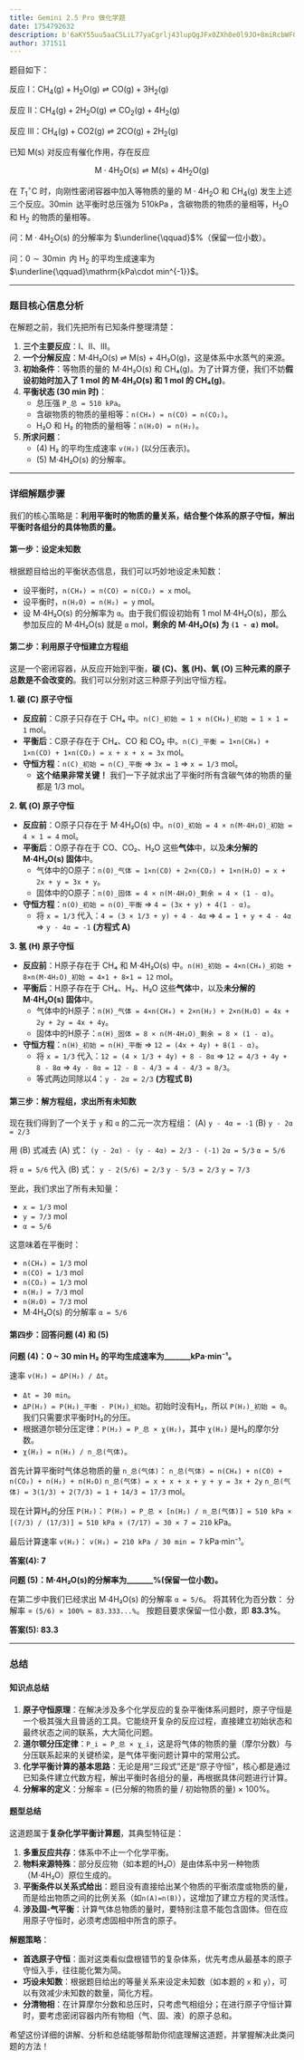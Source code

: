 ```yaml
---
title: Gemini 2.5 Pro 做化学题
date: 1754792632
description: b'6aKY55uu5aaC5LiL77yaCgrlj43lupQgJFx0ZXh0e0l9JO+8miRcbWF0aHJte0NIXzQoZykgKyBIXzJPKGcpIFxyaWdodGxlZnRoYXJwb29ucyBDTyhnKSArIDNIXzIoZyl9JAoK5Y+N5bqUICRcdGV4dHtJSX0k77yaJFxtYXRocm17Q0hfNChnKSArIDJIXzJPKGcp'
author: 371511
---
```


题目如下：

反应 $\text{I}$：$\mathrm{CH_4(g) + H_2O(g) \rightleftharpoons CO(g) + 3H_2(g)}$

反应 $\text{II}$：$\mathrm{CH_4(g) + 2H_2O(g) \rightleftharpoons CO_2(g) + 4H_2(g)}$

反应 $\text{III}$：$\mathrm{CH_4(g) + CO2(g) \rightleftharpoons 2CO(g) + 2H_2(g)}$

已知 $\mathrm{M(s)}$ 对反应有催化作用，存在反应

$$
\mathrm{M\cdot4H_2O(s) \rightleftharpoons M(s) + 4H_2O(g)}
$$

在 $T_1\operatorname{{}^\circ C}$ 时，向刚性密闭容器中加入等物质的量的 $\mathrm{M\cdot4H_2O}$ 和 $\mathrm{CH_4(g)}$ 发生上述三个反应。$30\operatorname{min}$ 达平衡时总压强为 $510\operatorname{kPa}$，含碳物质的物质的量相等，$\mathrm{H_2O}$ 和 $\mathrm{H_2}$ 的物质的量相等。

问：$\mathrm{M\cdot4H_2O(s)}$ 的分解率为 $\underline{\qquad}$%（保留一位小数）。

问：$0\sim30\operatorname{min}$ 内 $\mathrm{H_2}$ 的平均生成速率为 $\underline{\qquad}\mathrm{kPa\cdot min^{-1}}$。

---

### **题目核心信息分析**

在解题之前，我们先把所有已知条件整理清楚：
1.  **三个主要反应**：I、II、III。
2.  **一个分解反应**：M·4H₂O(s) ⇌ M(s) + 4H₂O(g)，这是体系中水蒸气的来源。
3.  **初始条件**：等物质的量的 M·4H₂O(s) 和 CH₄(g)。为了计算方便，我们不妨**假设初始时加入了 1 mol 的 M·4H₂O(s) 和 1 mol 的 CH₄(g)**。
4.  **平衡状态 (30 min 时)**：
    *   总压强 `P_总 = 510 kPa`。
    *   含碳物质的物质的量相等：`n(CH₄) = n(CO) = n(CO₂)`。
    *   H₂O 和 H₂ 的物质的量相等：`n(H₂O) = n(H₂)`。
5.  **所求问题**：
    *   (4) H₂ 的平均生成速率 `v(H₂)` (以分压表示)。
    *   (5) M·4H₂O(s) 的分解率。

---

### **详细解题步骤**

我们的核心策略是：**利用平衡时的物质的量关系，结合整个体系的原子守恒，解出平衡时各组分的具体物质的量。**

#### **第一步：设定未知数**

根据题目给出的平衡状态信息，我们可以巧妙地设定未知数：
*   设平衡时，`n(CH₄) = n(CO) = n(CO₂) = x` mol。
*   设平衡时，`n(H₂O) = n(H₂) = y` mol。
*   设 M·4H₂O(s) 的分解率为 `α`。由于我们假设初始有 1 mol M·4H₂O(s)，那么参加反应的 M·4H₂O(s) 就是 `α` mol，**剩余的 M·4H₂O(s) 为 `(1 - α)` mol**。

#### **第二步：利用原子守恒建立方程组**

这是一个密闭容器，从反应开始到平衡，**碳 (C)、氢 (H)、氧 (O) 三种元素的原子总数是不会改变的**。我们可以分别对这三种原子列出守恒方程。

**1. 碳 (C) 原子守恒**
*   **反应前**：C原子只存在于 CH₄ 中。`n(C)_初始 = 1 × n(CH₄)_初始 = 1 × 1 = 1` mol。
*   **平衡后**：C原子存在于 CH₄、CO 和 CO₂ 中。`n(C)_平衡 = 1×n(CH₄) + 1×n(CO) + 1×n(CO₂) = x + x + x = 3x` mol。
*   **守恒方程**：`n(C)_初始 = n(C)_平衡`  =>  `3x = 1`  =>  `x = 1/3` mol。
    *   **这个结果非常关键！** 我们一下子就求出了平衡时所有含碳气体的物质的量都是 1/3 mol。

**2. 氧 (O) 原子守恒**
*   **反应前**：O原子只存在于 M·4H₂O(s) 中。`n(O)_初始 = 4 × n(M·4H₂O)_初始 = 4 × 1 = 4` mol。
*   **平衡后**：O原子存在于 CO、CO₂、H₂O 这些**气体**中，以及**未分解的 M·4H₂O(s) 固体**中。
    *   气体中的O原子：`n(O)_气体 = 1×n(CO) + 2×n(CO₂) + 1×n(H₂O) = x + 2x + y = 3x + y`。
    *   固体中的O原子：`n(O)_固体 = 4 × n(M·4H₂O)_剩余 = 4 × (1 - α)`。
*   **守恒方程**：`n(O)_初始 = n(O)_平衡`  => `4 = (3x + y) + 4(1 - α)`。
    *   将 `x = 1/3` 代入：`4 = (3 × 1/3 + y) + 4 - 4α` => `4 = 1 + y + 4 - 4α` => `y - 4α = -1`  **(方程式 A)**

**3. 氢 (H) 原子守恒**
*   **反应前**：H原子存在于 CH₄ 和 M·4H₂O(s) 中。`n(H)_初始 = 4×n(CH₄)_初始 + 8×n(M·4H₂O)_初始 = 4×1 + 8×1 = 12` mol。
*   **平衡后**：H原子存在于 CH₄、H₂、H₂O 这些**气体**中，以及**未分解的 M·4H₂O(s) 固体**中。
    *   气体中的H原子：`n(H)_气体 = 4×n(CH₄) + 2×n(H₂) + 2×n(H₂O) = 4x + 2y + 2y = 4x + 4y`。
    *   固体中的H原子：`n(H)_固体 = 8 × n(M·4H₂O)_剩余 = 8 × (1 - α)`。
*   **守恒方程**：`n(H)_初始 = n(H)_平衡` => `12 = (4x + 4y) + 8(1 - α)`。
    *   将 `x = 1/3` 代入：`12 = (4 × 1/3 + 4y) + 8 - 8α` => `12 = 4/3 + 4y + 8 - 8α` => `4y - 8α = 12 - 8 - 4/3 = 4 - 4/3 = 8/3`。
    *   等式两边同除以4：`y - 2α = 2/3`  **(方程式 B)**

#### **第三步：解方程组，求出所有未知数**

现在我们得到了一个关于 `y` 和 `α` 的二元一次方程组：
(A) `y - 4α = -1`
(B) `y - 2α = 2/3`

用 (B) 式减去 (A) 式：
`(y - 2α) - (y - 4α) = 2/3 - (-1)`
`2α = 5/3`
`α = 5/6`

将 `α = 5/6` 代入 (B) 式：
`y - 2(5/6) = 2/3`
`y - 5/3 = 2/3`
`y = 7/3`

至此，我们求出了所有未知量：
*   `x = 1/3` mol
*   `y = 7/3` mol
*   `α = 5/6`

这意味着在平衡时：
*   `n(CH₄) = 1/3` mol
*   `n(CO) = 1/3` mol
*   `n(CO₂) = 1/3` mol
*   `n(H₂) = 7/3` mol
*   `n(H₂O) = 7/3` mol
*   M·4H₂O(s) 的分解率 `α = 5/6`

#### **第四步：回答问题 (4) 和 (5)**

**问题 (4)：0 ~ 30 min H₂ 的平均生成速率为_______kPa·min⁻¹。**

速率 `v(H₂) = ΔP(H₂) / Δt`。
*   `Δt = 30 min`。
*   `ΔP(H₂) = P(H₂)_平衡 - P(H₂)_初始`。初始时没有H₂，所以 `P(H₂)_初始 = 0`。我们只需要求平衡时H₂的分压。
*   根据道尔顿分压定律：`P(H₂) = P_总 × χ(H₂)`，其中 `χ(H₂)` 是H₂的摩尔分数。
*   `χ(H₂) = n(H₂) / n_总(气体)`。

首先计算平衡时气体总物质的量 `n_总(气体)`：
`n_总(气体) = n(CH₄) + n(CO) + n(CO₂) + n(H₂) + n(H₂O)`
`n_总(气体) = x + x + x + y + y = 3x + 2y`
`n_总(气体) = 3(1/3) + 2(7/3) = 1 + 14/3 = 17/3` mol。

现在计算H₂的分压 `P(H₂)`：
`P(H₂) = P_总 × [n(H₂) / n_总(气体)] = 510 kPa × [(7/3) / (17/3)] = 510 kPa × (7/17) = 30 × 7 = 210` kPa。

最后计算速率 `v(H₂)`：
`v(H₂) = 210 kPa / 30 min = 7` kPa·min⁻¹。

**答案(4): 7**

**问题 (5)：M·4H₂O(s)的分解率为_______%(保留一位小数)。**

在第二步中我们已经求出 M·4H₂O(s) 的分解率 `α = 5/6`。
将其转化为百分数：
分解率 = `(5/6) × 100% ≈ 83.333...%`。
按题目要求保留一位小数，即 **83.3%**。

**答案(5): 83.3**

---

### **总结**

#### **知识点总结**

1.  **原子守恒原理**：在解决涉及多个化学反应的复杂平衡体系问题时，原子守恒是一个极其强大且普适的工具。它能绕开复杂的反应过程，直接建立初始状态和最终状态之间的联系，大大简化问题。
2.  **道尔顿分压定律**：`P_i = P_总 × χ_i`，这是将气体的物质的量（摩尔分数）与分压联系起来的关键桥梁，是气体平衡问题计算中的常用公式。
3.  **化学平衡计算的基本思路**：无论是用“三段式”还是“原子守恒”，核心都是通过已知条件建立代数方程，解出平衡时各组分的量，再根据具体问题进行计算。
4.  **分解率的定义**：分解率 = (已分解的物质的量 / 初始物质的量) × 100%。

#### **题型总结**

这道题属于**复杂化学平衡计算题**，其典型特征是：

1.  **多重反应共存**：体系中不止一个化学平衡。
2.  **物料来源特殊**：部分反应物（如本题的H₂O）是由体系中另一种物质（M·4H₂O）原位生成的。
3.  **平衡条件以关系式给出**：题目没有直接给出某个物质的平衡浓度或物质的量，而是给出物质之间的比例关系（如`n(A)=n(B)`），这增加了建立方程的灵活性。
4.  **涉及固-气平衡**：计算气体总物质的量时，要特别注意不能包含固体。但在应用原子守恒时，必须考虑固相中所含的原子。

**解题策略**：
*   **首选原子守恒**：面对这类看似盘根错节的复杂体系，优先考虑从最基本的原子守恒入手，往往能化繁为简。
*   **巧设未知数**：根据题目给出的等量关系来设定未知数（如本题的 `x` 和 `y`），可以有效减少未知数的数量，简化方程。
*   **分清物相**：在计算摩尔分数和总压时，只考虑气相组分；在进行原子守恒计算时，要考虑密闭容器内所有物相（气、固、液）的原子总和。

希望这份详细的讲解、分析和总结能够帮助你彻底理解这道题，并掌握解决此类问题的方法！
